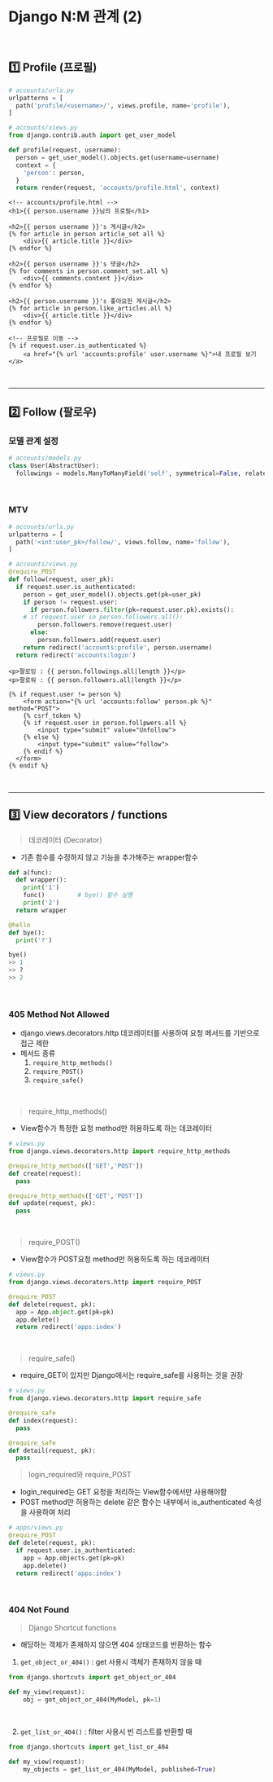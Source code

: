 # Django N:M 관계 (2)

​    

## 1️⃣ Profile (프로필)

```python
# accounts/urls.py
urlpatterns = [
  path('profile/<username>/', views.profile, name='profile'),
]
```

```python
# accounts/views.py
from django.contrib.auth import get_user_model

def profile(request, username):
  person = get_user_model().objects.get(username=username)
  context = {
    'person': person,
  }
  return render(request, 'accounts/profile.html', context)
```

```django
<!-- accounts/profile.html -->
<h1>{{ person.username }}님의 프로필</h1>

<h2>{{ person username }}'s 게시글</h2>
{% for article in person article_set all %}
	<div>{{ article.title }}</div>
{% endfor %}

<h2>{{ person username }}'s 댓글</h2>
{% for comments in person.comment_set.all %}
	<div>{{ comments.content }}</div>
{% endfor %}

<h2>{{ person.username }}'s 좋아요한 게시글</h2>
{% for article in person.like_articles.all %}
	<div>{{ article.title }}</div>
{% endfor %}
```

```django
<!-- 프로필로 이동 -->
{% if request.user.is_authenticated %}
	<a href="{% url 'accounts:profile' user.username %}">내 프로필 보기</a>
```

​    

---

## 2️⃣ Follow (팔로우)

### 모델 관계 설정

```python
# accounts/models.py
class User(AbstractUser):
  followings = models.ManyToManyField('self', symmetrical=False, related_name='followers')
```

​    

### MTV

```python
# accounts/urls.py
urlpatterns = [
  path('<int:user_pk>/follow/', views.follow, name='follow'),
]
```

```python
# accounts/views.py
@require_POST
def follow(request, user_pk):
  if request.user.is_authenticated:
    person = get_user_model().objects.get(pk=user_pk)
    if person != request.user:
      if person.followers.filter(pk=request.user.pk).exists():
    # if request.user in person.followers.all():
        person.followers.remove(request.user)
      else:
        person.followers.add(request.user)
    return redirect('accounts:profile', person.username)
  return redirect('accounts:login')
```

```django
<p>팔로잉 : {{ person.followings.all|length }}</p>
<p>팔로워 : {{ person.followers.all|length }}</p>

{% if request.user != person %}
	<form action="{% url 'accounts:follow' person.pk %}" method="POST">
    {% csrf_token %}
    {% if request.user in person.follpwers.all %}
    	<input type="submit" value="Unfollow">
    {% else %}
    	<input type="submit" value="follow">
   	{% endif %}
  </form>
{% endif %}
```

​    

---

## 3️⃣ View decorators / functions

>  데코레이터 (Decorator)

- 기존 함수를 수정하지 않고 기능을 추가해주는 wrapper함수

```python
def a(func):
  def wrapper():
    print('1')
    func()         # bye() 함수 실행
    print('2')
  return wrapper

@hello
def bye():
  print('?')

bye()
>> 1
>> ?
>> 2
```

​    

### 405 Method Not Allowed

- django.views.decorators.http 데코레이터를 사용하여 요청 메서드를 기반으로 접근 제한
- 메서드 종류
  1. `require_http_methods()`
  2. `require_POST()`
  3. `require_safe()`

​    

> require_http_methods()

- View함수가 특정한 요청 method만 허용하도록 하는 데코레이터

```python
# views.py
from django.views.decorators.http import require_http_methods

@require_http_methods(['GET','POST'])
def create(request):
  pass

@require_http_methods(['GET','POST'])
def update(request, pk):
  pass
```

​     

> require_POST()

- View함수가 POST요청 method만 허용하도록 하는 데코레이터

```python
# views.py
from django.views.decorators.http import require_POST

@require_POST
def delete(request, pk):
  app = App.object.get(pk=pk)
  app.delete()
  return redirect('apps:index')
```

​    

> require_safe()

- require_GET이 있지만 Django에서는 require_safe를 사용하는 것을 권장

```python
# views.py
from django.views.decorators.http import require_safe

@require_safe
def index(request):
  pass

@require_safe
def detail(request, pk):
  pass
```



> login_required와 require_POST

- login_required는 GET 요청을 처리하는 View함수에서만 사용해야함
- POST method만 허용하는 delete 같은 함수는 내부에서 is_authenticated 속성을 사용하여 처리

```python
# apps/views.py
@require_POST
def delete(request, pk):
  if request.user.is_authenticated:
    app = App.objects.get(pk=pk)
    app.delete()
  return redirect('apps:index')
```

​    

### 404 Not Found

> Django Shortcut functions

- 해당하는 객체가 존재하지 않으면 404 상태코드를 반환하는 함수

1. `get_object_or_404()` : get 사용시 객체가 존재하지 않을 때

```python
from django.shortcuts import get_object_or_404

def my_view(request):
    obj = get_object_or_404(MyModel, pk=1)
```

​    

2. `get_list_or_404()` : filter 사용시 빈 리스트를 반환할 때

```python
from django.shortcuts import get_list_or_404

def my_view(request):
    my_objects = get_list_or_404(MyModel, published=True)
```

